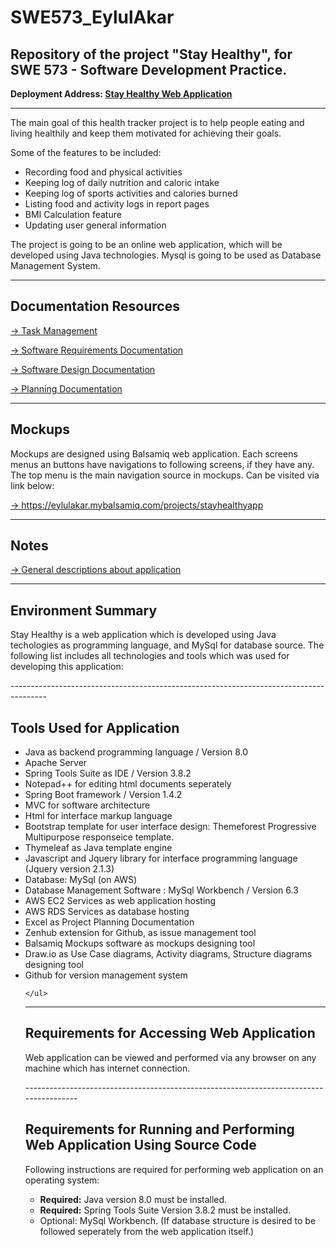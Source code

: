 # SWE573_EylulAkar
## Repository of the project "Stay Healthy", for SWE 573 - Software Development Practice.

<p>
<b>Deployment Address: <a href="http://sample-env.dxypipqqti.us-west-2.elasticbeanstalk.com/login" target="_blank">Stay Healthy Web Application</a></b> 
</p>

--------------------------------------------------------------------------------------
The main goal of this health tracker project is to help people eating and living healthily and keep them motivated for achieving their goals.

Some of the features to be included: 
- Recording food and physical activities
- Keeping log of daily nutrition and caloric intake
- Keeping log of sports activities and calories burned 
- Listing food and activity logs in report pages
- BMI Calculation feature
- Updating user general information

The project is going to be an online web application, which will be developed using Java technologies.
Mysql is going to be used as Database Management System.

--------------------------------------------------------------------------------------

<h2>Documentation Resources</h2> 
<p>
<a href="https://github.com/eylulakar/SWE573_EylulAkar/edit/master/README.md#boards" target="_blank">-> Task Management</a> 
</p>
<p>
<a style="text-decoration:underline;" href="https://drive.google.com/file/d/0B-WQaZ9lz7YBQjF0aUp2QUlkMzQ/view" target="_blank">-> Software Requirements Documentation</a></p>

<p>
<a href="https://drive.google.com/open?id=0B-WQaZ9lz7YBSkFiYXkxR19ZQVE" target="_blank">-> Software Design Documentation</a> 
</p>
<p>
<a href="https://drive.google.com/open?id=1mYQrsppz4Grz3CHKYHtrlgXigCzwJtyHG5nqi6u5zQY" target="_blank">-> Planning Documentation</a> 
</p>



--------------------------------------------------------------------------------------
<h2>Mockups</h2> 
<p>Mockups are designed using Balsamiq web application. Each screens menus an buttons have navigations to following screens, if they have any. The top menu is the main navigation source in mockups. Can be visited via link below:</p>
<p>
<a href="https://eylulakar.mybalsamiq.com/projects/stayhealthyapp/prototype/mainpage?key=b80036d39bab7a7119ff1e439121d12a9adbe4e2" target="_blank"> -> https://eylulakar.mybalsamiq.com/projects/stayhealthyapp</a>
</p>

--------------------------------------------------------------------------------------

<h2>Notes</h2> 
<p>
<a href="https://github.com/eylulakar/SWE573_EylulAkar/wiki/Notes" target="_blank"> 
 -> General descriptions about application</a> 
</p>


---------------------------------------------------------------------------------------
<h2>Environment Summary</h2> 
<p>
Stay Healthy is a web application which is developed using Java techologies as programming language, and MySql for database source. The following list includes all technologies and tools which was used for developing this application:
</p>
---------------------------------------------------------------------------------------
<h2>Tools Used for Application</h2> 

<ul>
<li> Java as backend programming language / Version 8.0</li>
<li> Apache Server</li>
<li> Spring Tools Suite as IDE / Version 3.8.2 </li>
<li> Notepad++ for editing html documents seperately</li>
<li> Spring Boot framework / Version 1.4.2</li>
<li> MVC for software architecture</li>
<li> Html for interface markup language
<li> Bootstrap template for user interface design: Themeforest Progressive Multipurpose responseice template. </li>
<li> Thymeleaf as Java template engine</li>
<li> Javascript and Jquery library for interface programming language (Jquery version 2.1.3)</li>
<li> Database: MySql (on AWS)</li>
<li> Database Management Software : MySql Workbench / Version 6.3</li>
<li> AWS EC2 Services as web application hosting</li>
<li> AWS RDS Services as database hosting</li>
<li> Excel as Project Planning Documentation</li>
<li> Zenhub extension for Github, as issue management tool</li>
<li> Balsamiq Mockups software as mockups designing tool</li>
<li> Draw.io as Use Case diagrams, Activity diagrams, Structure diagrams designing tool</li>
<li> Github for version management system</li>

	</ul>



---------------------------------------------------------------------------------------
<h2>Requirements for Accessing Web Application</h2> 
<p>Web application can be viewed and performed via any browser on any machine which has internet connection. 
</p>
---------------------------------------------------------------------------------------
<h2>Requirements for Running and Performing Web Application Using Source Code</h2>
<p>
Following instructions are required for performing web application on an operating system:</p>
<ul>
<li><b>	Required:</b> Java version 8.0 must be installed. </li>
<li><b>	Required:</b> Spring Tools Suite Version 3.8.2 must be installed. </li>
<li>Optional: MySql Workbench. (If database structure is desired to be followed seperately from the web application itself.)	 </li>

<ul>
